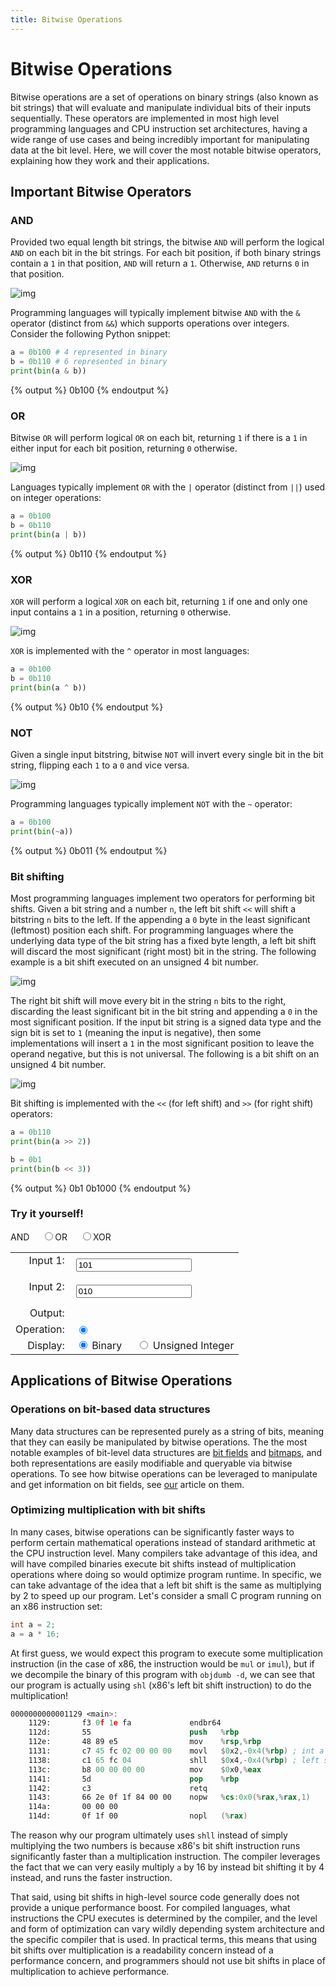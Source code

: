 ```yaml
---
title: Bitwise Operations
---
```


<link rel="stylesheet" href="https://cdnjs.cloudflare.com/ajax/libs/prism-themes/1.9.0/prism-a11y-dark.min.css" integrity="sha512-bd1K4DEquIavX49RSZHIE0Ye6RFOVlGLhtGow9KDbLYqOd/ufhshkP0GoJoVR1jqj7FmOffvVIKuq1tcXlN9ZA==" crossorigin="anonymous" referrerpolicy="no-referrer" />

# Bitwise Operations

Bitwise operations are a set of operations on binary strings (also known as bit strings) that will evaluate and manipulate individual bits of their inputs sequentially. These operators are implemented in most high level programming languages and CPU instruction set architectures, having a wide range of use cases and being incredibly important for manipulating data at the bit level. Here, we will cover the most notable bitwise operators, explaining how they work and their applications.

## Important Bitwise Operators

### AND

Provided two equal length bit strings, the bitwise `AND` will perform the logical `AND` on each bit in the bit strings. For each bit position, if both binary strings contain a `1` in that position, `AND` will return a `1`. Otherwise, `AND` returns `0` in that position.

![img](../static/bitwise-operations/AND.gif)

Programming languages will typically implement bitwise `AND` with the `&` operator (distinct from `&&`) which supports operations over integers. Consider the following Python snippet:

```python
a = 0b100 # 4 represented in binary
b = 0b110 # 6 represented in binary
print(bin(a & b))
```
{% output %}
0b100
{% endoutput %}

### OR

Bitwise `OR` will perform logical `OR` on each bit, returning `1` if there is a `1` in either input for each bit position, returning `0` otherwise.

![img](../static/bitwise-operations/OR.gif)

Languages typically implement `OR` with the `|` operator (distinct from `||`) used on integer operations:

```python
a = 0b100
b = 0b110
print(bin(a | b))
```
{% output %}
0b110
{% endoutput %}

### XOR

`XOR` will perform a logical `XOR` on each bit, returning `1` if one and only one input contains a `1` in a position, returning `0` otherwise.

![img](../static/bitwise-operations/XOR.gif)

`XOR` is implemented with the `^` operator in most languages:

```python
a = 0b100
b = 0b110
print(bin(a ^ b))
```
{% output %}
0b10
{% endoutput %}

### NOT

Given a single input bitstring, bitwise `NOT` will invert every single bit in the bit string, flipping each `1` to a `0` and vice versa.

![img](../static/bitwise-operations/NOT.gif)

Programming languages typically implement `NOT` with the `~` operator:

```python
a = 0b100
print(bin(~a))
```
{% output %}
0b011
{% endoutput %}

### Bit shifting

Most programming languages implement two operators for performing bit shifts. Given a bit string and a number `n`, the left bit shift `<<` will shift a bitstring `n` bits to the left. If the appending a `0` byte in the least significant (leftmost) position each shift. For programming languages where the underlying data type of the bit string has a fixed byte length, a left bit shift will discard the most significant (right most) bit in the string. The following example is a bit shift executed on an unsigned 4 bit number.

![img](../static/bitwise-operations/leftshift.gif)

The right bit shift will move every bit in the string `n` bits to the right, discarding the least significant bit in the bit string and appending a `0` in the most significant position. If the input bit string is a signed data type and the sign bit is set to `1` (meaning the input is negative), then some implementations will insert a `1` in the most significant position to leave the operand negative, but this is not universal. The following is a bit shift on an unsigned 4 bit number.

![img](../static/bitwise-operations/rightshift.gif)

Bit shifting is implemented with the `<<` (for left shift) and `>>` (for right shift) operators:

```python
a = 0b110
print(bin(a >> 2))

b = 0b1
print(bin(b << 3))
```
{% output %}
0b1
0b1000
{% endoutput %}

### Try it yourself!

<script>
let pad_binstring = (str, padding_amt) => {
  var s = str;
  for (let i = 0; i < padding_amt; i++) {
    s = '0' + str;
  }
  return s;
}

let calculate_bitwise_op = () => {
  var binStr1 = document.getElementById('input_1').value;
  var binStr2 = document.getElementById('input_2').value;
  binStr1 = binStr1 ? binStr1 : '0';
  binStr2 = binStr2 ? binStr2 : '0';
  let displayFormat = document.querySelector('input[name="display_format"]:checked').value
  let operation = document.querySelector('input[name="operation"]:checked').value
  let binInt1 = parseInt(binStr1, 2);
  let binInt2 = parseInt(binStr2, 2);

  var result;
  switch(operation) {
    case 'AND':
      result = binInt1 & binInt2;
      break;
    case 'OR':
      result = binInt1 | binInt2;
      break;
    case 'NOT':
      result = ~binInt1;
      break;
    case 'XOR':
      result = binInt1 ^ binInt2;
      break;
    case '<<':
      result = binInt1 << binInt2;
      break;
    case '>>':
      result = binInt1 >> binInt2;
      break;
  }

  switch(displayFormat) {
    case 'binstring':
      if (result < 0) result *= -1;
      document.getElementById('output').innerHTML = result.toString(2);
      break;
    case 'unsignedint':
      if (result < 0) result *= -1;
      document.getElementById('output').innerHTML = result;
      break;
  }
}
</script>

<table>
  <tr>
    <td style="text-align: right; padding-right: 10px; padding-bottom:20px;"><label for="input_code_point">Input 1:</label></td>
    <td><input type="text" value="101" id="input_1" oninput="calculate_bitwise_op();"></td>
  </tr>
  <tr>
  </tr>
  <tr>
    <td style="text-align: right; padding-right: 10px; padding-bottom:20px;"><label for="input_2">Input 2:</label></td>
    <td><input type="text" value="010" id="input_2" oninput="calculate_bitwise_op();"></td>
  </tr>
  <tr>
    <td style="text-align: right; padding-right: 10px;">Output:</td>
    <td><span id="output"><abbr title="Output"></abbr> </span></td>
  </tr>
  <tr>
    <td style="text-align: right; padding-right: 10px;">Operation:</td>
    <td>
      <input type="radio" name="operation" id="operation_AND" value="AND" checked onchange="calculate_bitwise_op();"></td><label for="operation_AND" style="padding-right: 20px">AND</label>
      <input type="radio" name="operation" id="operation_OR" value="OR" onchange="calculate_bitwise_op();"></td><label for="operation_OR" style="padding-right: 20px">OR</label>
      <input type="radio" name="operation" id="operation_XOR" value="XOR" onchange="calculate_bitwise_op();"></td><label for="operation_XOR" style="padding-right: 20px">XOR</label>
    </td>
  </tr>
  <tr>
    <td style="text-align: right; padding-right: 10px;">Display:</td>
    <td>
      <input type="radio" name="display_format" id="display_format_binstring" value="binstring" checked onchange="calculate_bitwise_op();"> <label for="display_format_binstring" style="padding-right: 20px">Binary</label>
      <input type="radio" name="display_format" id="display_format_unsigned" value="unsigned" onchange="calculate_bitwise_op();"> <label for="display_format_unsigned">Unsigned Integer</label>
    </td>
  </tr>
</table>

## Applications of Bitwise Operations

### Operations on bit-based data structures

Many data structures can be represented purely as a string of bits, meaning that they can easily be manipulated by bitwise operations. The the most notable examples of bit-level data structures are [bit fields](https://en.wikipedia.org/wiki/Bit_field) and [bitmaps](https://en.wikipedia.org/wiki/Bitmap), and both representations are easily modifiable and queryable via bitwise operations. To see how bitwise operations can be leveraged to manipulate and get information on bit fields, see [our](../bitfields) article on them.

### Optimizing multiplication with bit shifts

In many cases, bitwise operations can be significantly faster ways to perform certain mathematical operations instead of standard arithmetic at the CPU instruction level. Many compilers take advantage of this idea, and will have compiled binaries execute bit shifts instead of multiplication operations where doing so would optimize program runtime. In specific, we can take advantage of the idea that a left bit shift is the same as multiplying by 2 to speed up our program. Let's consider a small C program running on an x86 instruction set:

```c
int a = 2;
a = a * 16;
```

At first guess, we would expect this program to execute some multiplication instruction (in the case of x86, the instruction would be `mul` or `imul`), but if we decompile the binary of this program with `objdumb -d`, we can see that our program is actually using `shl` (x86's left bit shift instruction) to do the multiplication!

```nasm
0000000000001129 <main>:
    1129:       f3 0f 1e fa             endbr64
    112d:       55                      push   %rbp
    112e:       48 89 e5                mov    %rsp,%rbp
    1131:       c7 45 fc 02 00 00 00    movl   $0x2,-0x4(%rbp) ; int a = 2 occurs here.
    1138:       c1 65 fc 04             shll   $0x4,-0x4(%rbp) ; left shift executed here!
    113c:       b8 00 00 00 00          mov    $0x0,%eax
    1141:       5d                      pop    %rbp
    1142:       c3                      retq
    1143:       66 2e 0f 1f 84 00 00    nopw   %cs:0x0(%rax,%rax,1)
    114a:       00 00 00
    114d:       0f 1f 00                nopl   (%rax)
```

The reason why our program ultimately uses `shll` instead of simply multiplying the two numbers is because x86's bit shift instruction runs significantly faster than a multiplication instruction. The compiler leverages the fact that we can very easily multiply `a` by 16 by instead bit shifting it by 4 instead, and runs the faster instruction.

That said, using bit shifts in high-level source code generally does not provide a unique performance boost. For compiled languages, what instructions the CPU executes is determined by the compiler, and the level and form of optimization can vary wildly depending system architecture and the specific compiler that is used. In practical terms, this means that using bit shifts over multiplication is a readability concern instead of a performance concern, and programmers should not use bit shifts in place of multiplication to achieve performance.
